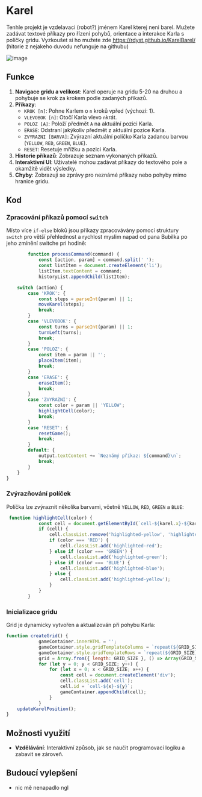 # Karel

Tenhle projekt je vzdelavaci (robot?) jménem Karel kterej neni barel. Mužete zadávat textové příkazy pro řízení pohybů, orientace a interakce Karla s políčky gridu.
Vyzkoušet si ho mužete zde https://rdyst.github.io/KarelBarel/ (hitorie z nejakeho duvodu nefunguje na githubu)

![image](https://github.com/user-attachments/assets/059cae27-ed3b-4e3e-88c0-39316a6be905)

## Funkce

1. **Navigace gridu a velikost**: Karel operuje na gridu 5-20 na druhou a pohybuje se krok za krokem podle zadaných příkazů.
2. **Příkazy**:
   - `KROK [n]`: Pohne Karlem o `n` kroků vpřed (výchozí: 1).
   - `VLEVOBOK [n]`: Otočí Karla vlevo `n`krát.
   - `POLOZ [A]`: Položí předmět `A` na aktuální pozici Karla.
   - `ERASE`: Odstraní jakýkoliv předmět z aktuální pozice Karla.
   - `ZVYRAZNI [BARVA]`: Zvýrazní aktuální políčko Karla zadanou barvou (`YELLOW`, `RED`, `GREEN`, `BLUE`).
   - `RESET`: Resetuje mřížku a pozici Karla.
3. **Historie příkazů**: Zobrazuje seznam vykonaných příkazů.
4. **Interaktivní UI**: Uživatelé mohou zadávat příkazy do textového pole a okamžitě vidět výsledky.
5. **Chyby**: Zobrazuji se zprávy pro neznámé příkazy nebo pohyby mimo hranice gridu.

## Kod

### Zpracování příkazů pomocí `switch`
Místo více `if-else` bloků jsou příkazy zpracovávány pomocí struktury `switch` pro větší přehlednost a rychlost myslim 
napad od pana Bubilka po jeho zmínění switche pri hodině:

```javascript
        function processCommand(command) {
            const [action, param] = command.split(' ');
            const listItem = document.createElement('li'); 
            listItem.textContent = command; 
            historyList.appendChild(listItem); 

    switch (action) {
        case 'KROK': {
            const steps = parseInt(param) || 1;
            moveKarel(steps);
            break;
        }
        case 'VLEVOBOK': {
            const turns = parseInt(param) || 1;
            turnLeft(turns);
            break;
        }
        case 'POLOZ': {
            const item = param || '';
            placeItem(item);
            break;
        }
        case 'ERASE': {
            eraseItem();
            break;
        }
        case 'ZVYRAZNI': {
            const color = param || 'YELLOW';
            highlightCell(color);
            break;
        }
        case 'RESET': {
            resetGame();
            break;
        }
        default: {
            output.textContent += `Neznámý příkaz: ${command}\n`;
            break;
        }
    }
}

```

### Zvýrazňování políček
Políčka lze zvýraznit několika barvami, včetně `YELLOW`, `RED`, `GREEN` a `BLUE`:

```javascript
 function highlightCell(color) {
            const cell = document.getElementById(`cell-${karel.x}-${karel.y}`);
            if (cell) {
                cell.classList.remove('highlighted-yellow', 'highlighted-red', 'highlighted-green', 'highlighted-blue');
                if (color === 'RED') {
                    cell.classList.add('highlighted-red');
                } else if (color === 'GREEN') {
                    cell.classList.add('highlighted-green');
                } else if (color === 'BLUE') {
                    cell.classList.add('highlighted-blue');
                } else {
                    cell.classList.add('highlighted-yellow');
                }
            }
        }
```

### Inicializace gridu
Grid je dynamicky vytvořen a aktualizován při pohybu Karla:

```javascript
function createGrid() {
            gameContainer.innerHTML = '';
            gameContainer.style.gridTemplateColumns = `repeat(${GRID_SIZE}, 40px)`;
            gameContainer.style.gridTemplateRows = `repeat(${GRID_SIZE}, 40px)`;
            grid = Array.from({ length: GRID_SIZE }, () => Array(GRID_SIZE).fill(null));
            for (let y = 0; y < GRID_SIZE; y++) {
                for (let x = 0; x < GRID_SIZE; x++) {
                    const cell = document.createElement('div');
                    cell.classList.add('cell');
                    cell.id = `cell-${x}-${y}`;
                    gameContainer.appendChild(cell);
                }
            }
    updateKarelPosition();
}
```

## Možnosti využití

- **Vzdělávání**: Interaktivní způsob, jak se naučit programovací logiku a zabavit se zároveň.

## Budoucí vylepšení

- nic mě nenapadlo ngl

